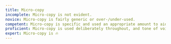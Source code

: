 ```yaml
---
title: Micro-copy
incomplete: Micro-copy is not evident.
novice: Micro-copy is fairly generic or over-/under-used.
competent: Micro-copy is specific and used an appropriate amount to aid user understanding.
proficient: Micro-copy is used deliberately throughout, and tone of voice has clearly been considered as appropriate.
expert: Micro-copy is 🔥
---
```

